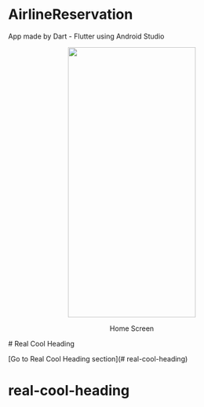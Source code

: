 # AirlineReservation

App made by Dart - Flutter using Android Studio
<p align="center">
<img src="https://user-images.githubusercontent.com/91725107/186137752-ca3126ee-ff66-460c-97d0-1b8cf1a35ffe.jpeg" width="260" height="550" />
</p>
<p align="center">
  Home Screen
  </p>
# Real Cool Heading

[Go to Real Cool Heading section](# real-cool-heading)

# real-cool-heading
